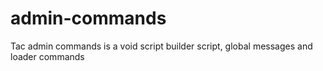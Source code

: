# admin-commands
Tac admin commands is a void script builder script, global messages and loader commands
